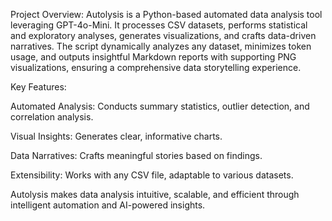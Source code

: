 Project Overview:
Autolysis is a Python-based automated data analysis tool leveraging GPT-4o-Mini. It processes CSV datasets, performs statistical and exploratory analyses, generates visualizations, and crafts data-driven narratives. The script dynamically analyzes any dataset, minimizes token usage, and outputs insightful Markdown reports with supporting PNG visualizations, ensuring a comprehensive data storytelling experience.

Key Features:

Automated Analysis: Conducts summary statistics, outlier detection, and correlation analysis.

Visual Insights: Generates clear, informative charts.

Data Narratives: Crafts meaningful stories based on findings.

Extensibility: Works with any CSV file, adaptable to various datasets.

Autolysis makes data analysis intuitive, scalable, and efficient through intelligent automation and AI-powered insights.
